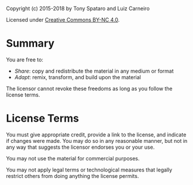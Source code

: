Copyright (c) 2015-2018 by Tony Spataro and Luiz Carneiro

Licensed under [Creative Commons BY-NC 4.0](https://creativecommons.org/licenses/by-nc/4.0/).

Summary
=======

You are free to:

 - *Share*: copy and redistribute the material in any medium or format
 - *Adapt*: remix, transform, and build upon the material

The licensor cannot revoke these freedoms as long as you follow the license terms.

License Terms
=============

You must give appropriate credit, provide a link to the license, and indicate if changes were made. You may do so in any reasonable manner, but not in any way that suggests the licensor endorses you or your use.

You may not use the material for commercial purposes.

You may not apply legal terms or technological measures that legally restrict others from doing anything the license permits.
